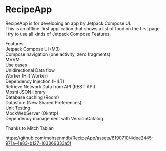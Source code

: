 # RecipeApp
RecipeApp is for developing an app by Jetpack Compose UI.  
This is an offline-first application that shows a list of food on the first page.  
I try to use all kinds of Jetpack Compose Features.

Features:  
Jetpack Compose UI (M3)  
Compose navigation (one activity, zero fragments)  
MVVM  
Use cases  
Unidirectional Data flow  
Worker (Hilt Worker)  
Dependency Injection (HILT)  
Retrieve Network Data from API (REST API)  
Moshi JSON library  
Database caching (Room)  
Datastore (New Shared Preferences)  
Unit Testing  
MockWebServer (Okhttp)  
Dependency management with VersionCatalog  


Thanks to Mitch Tabian

https://github.com/mohsenmdb/RecipeApp/assets/6190710/4dee2445-971a-4e83-b127-103369333a5f
